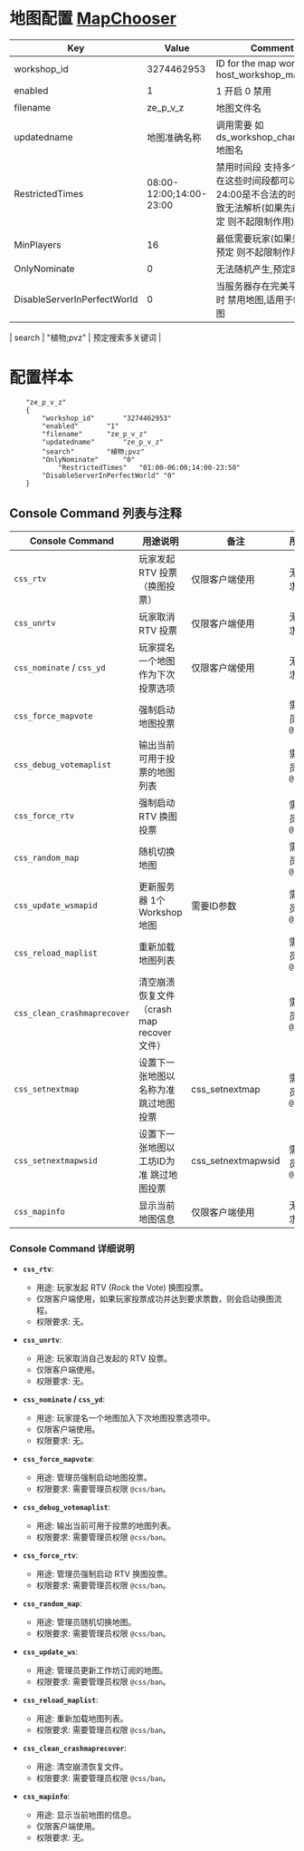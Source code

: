 
# 地图配置 [MapChooser](https://github.com/UpKK-Xnet-YYDCS/UPKK_ZE_PUBLIC/blob/master/cs2/counterstrikesharp/configs/plugins/MapChooser)

| Key             | Value                          | Comment                                        |
|-----------------|--------------------------------|------------------------------------------------|
| workshop_id     | 3274462953                      | ID for the map workshop host_workshop_map     |
| enabled         | 1                              | 1 开启 0 禁用                                   |
| filename        | ze_p_v_z                        | 地图文件名                                     |
| updatedname     | 地图准确名称                     | 调用需要 如 ds_workshop_changelevel 地图名      |
| RestrictedTimes | 08:00-12:00;14:00-23:00         | 禁用时间段 支持多个 (即不在这些时间段都可以玩)  24:00是不合法的时间会导致无法解析(如果先前已被预定 则不起限制作用)      | 
| MinPlayers      | 16                             | 最低需要玩家(如果先前已被预定 则不起限制作用)                                   |
| OnlyNominate      | 0                             | 无法随机产生,预定时产生                                   |
|DisableServerInPerfectWorld | 0 		   | 当服务器存在完美平台插件时 禁用地图,适用于敏感地图                            |



| search          | "植物;pvz"                       | 预定搜索多关键词                               |

# 配置样本
```plaintext
	"ze_p_v_z"
	{
		"workshop_id"		"3274462953"
		"enabled"		"1"
		"filename"		"ze_p_v_z"
		"updatedname"		"ze_p_v_z"
		"search"		"植物;pvz"
		"OnlyNominate"		"0"
        	"RestrictedTimes" 	"01:00-06:00;14:00-23:50"
		"DisableServerInPerfectWorld" "0"
	}
```


## Console Command 列表与注释

| Console Command               | 用途说明                                      | 备注                                | 所需权限                    |
|-------------------------------|-----------------------------------------------|-------------------------------------|-----------------------------|
| `css_rtv`                     | 玩家发起 RTV 投票（换图投票）                  | 仅限客户端使用                      | 无权限要求                   |
| `css_unrtv`                   | 玩家取消 RTV 投票                              | 仅限客户端使用                      | 无权限要求                   |
| `css_nominate` / `css_yd`     | 玩家提名一个地图作为下次投票选项                | 仅限客户端使用                      | 无权限要求                   |
| `css_force_mapvote`           | 强制启动地图投票                              |                                    | 需要管理员权限 `@css/ban`     |
| `css_debug_votemaplist`       | 输出当前可用于投票的地图列表                    |                                    | 需要管理员权限 `@css/ban`     |
| `css_force_rtv`               | 强制启动 RTV 换图投票                          |                                    | 需要管理员权限 `@css/ban`     |
| `css_random_map`              | 随机切换地图                                  |                                    | 需要管理员权限 `@css/ban`     |
| `css_update_wsmapid`          | 更新服务器 1个 Workshop 地图                      |需要ID参数                          | 需要管理员权限 `@css/ban`     |
| `css_reload_maplist`          | 重新加载地图列表                               |                                    | 需要管理员权限 `@css/ban`     |
| `css_clean_crashmaprecover`   | 清空崩溃恢复文件（crash map recover 文件）      |                                    | 需要管理员权限 `@css/ban`     |
| `css_setnextmap`          	| 设置下一张地图以名称为准 跳过地图投票            |   css_setnextmap <MapName>         | 需要管理员权限 `@css/ban`     |
| `css_setnextmapwsid`   	| 设置下一张地图以工坊ID为准 跳过地图投票          |  css_setnextmapwsid <WSID>        | 需要管理员权限 `@css/ban`     |
| `css_mapinfo`                 | 显示当前地图信息                               | 仅限客户端使用                      | 无权限要求                   |

### Console Command 详细说明

- **`css_rtv`**: 
  - 用途: 玩家发起 RTV (Rock the Vote) 换图投票。
  - 仅限客户端使用，如果玩家投票成功并达到要求票数，则会启动换图流程。
  - 权限要求: 无。

- **`css_unrtv`**: 
  - 用途: 玩家取消自己发起的 RTV 投票。
  - 仅限客户端使用。
  - 权限要求: 无。

- **`css_nominate` / `css_yd`**: 
  - 用途: 玩家提名一个地图加入下次地图投票选项中。
  - 仅限客户端使用。
  - 权限要求: 无。

- **`css_force_mapvote`**: 
  - 用途: 管理员强制启动地图投票。
  - 权限要求: 需要管理员权限 `@css/ban`。

- **`css_debug_votemaplist`**: 
  - 用途: 输出当前可用于投票的地图列表。
  - 权限要求: 需要管理员权限 `@css/ban`。

- **`css_force_rtv`**: 
  - 用途: 管理员强制启动 RTV 换图投票。
  - 权限要求: 需要管理员权限 `@css/ban`。

- **`css_random_map`**: 
  - 用途: 管理员随机切换地图。
  - 权限要求: 需要管理员权限 `@css/ban`。

- **`css_update_ws`**: 
  - 用途: 管理员更新工作坊订阅的地图。
  - 权限要求: 需要管理员权限 `@css/ban`。

- **`css_reload_maplist`**: 
  - 用途: 重新加载地图列表。
  - 权限要求: 需要管理员权限 `@css/ban`。

- **`css_clean_crashmaprecover`**: 
  - 用途: 清空崩溃恢复文件。
  - 权限要求: 需要管理员权限 `@css/ban`。

- **`css_mapinfo`**: 
  - 用途: 显示当前地图的信息。
  - 仅限客户端使用。
  - 权限要求: 无。
